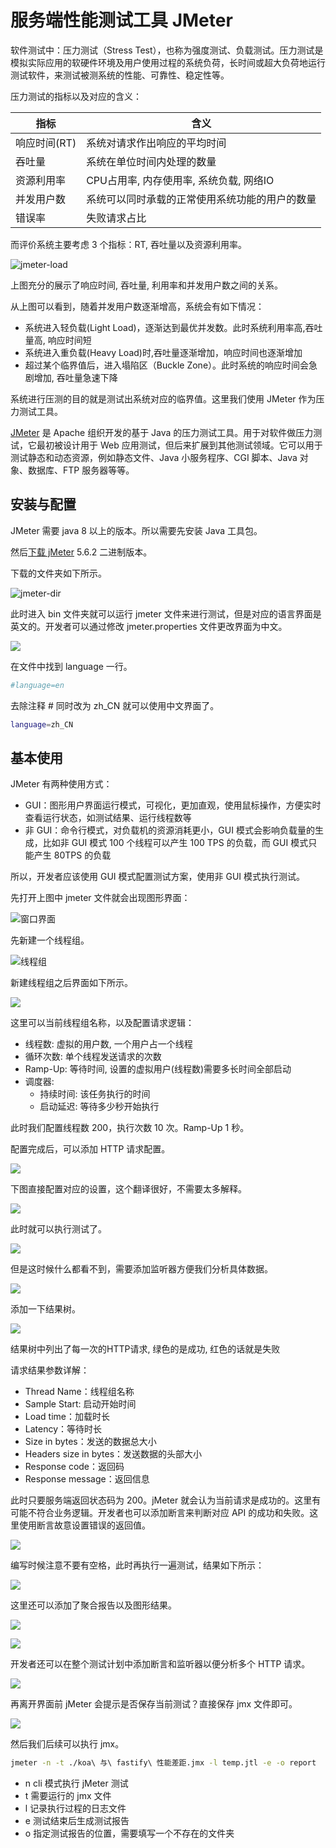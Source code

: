 # 服务端性能测试工具 JMeter

软件测试中：压力测试（Stress Test），也称为强度测试、负载测试。压力测试是模拟实际应用的软硬件环境及用户使用过程的系统负荷，长时间或超大负荷地运行测试软件，来测试被测系统的性能、可靠性、稳定性等。

压力测试的指标以及对应的含义：
	
|  指标   | 含义 |
|  ----  | ----  |
| 响应时间(RT)  | 系统对请求作出响应的平均时间 |
| 吞吐量  | 系统在单位时间内处理的数量 |
| 资源利用率  | CPU占用率, 内存使用率, 系统负载, 网络IO |
| 并发用户数  | 系统可以同时承载的正常使用系统功能的用户的数量 |
| 错误率  |  失败请求占比 |

而评价系统主要考虑 3 个指标：RT, 吞吐量以及资源利用率。

![jmeter-load](./jmeter-load.png)

上图充分的展示了响应时间, 吞吐量, 利用率和并发用户数之间的关系。

从上图可以看到，随着并发用户数逐渐增高，系统会有如下情况：
- 系统进入轻负载(Light Load)，逐渐达到最优并发数。此时系统利用率高,吞吐量高, 响应时间短
- 系统进入重负载(Heavy Load)时,吞吐量逐渐增加，响应时间也逐渐增加
- 超过某个临界值后，进入塌陷区（Buckle Zone）。此时系统的响应时间会急剧增加, 吞吐量急速下降

系统进行压测的目的就是测试出系统对应的临界值。这里我们使用 JMeter 作为压力测试工具。

[JMeter](https://jmeter.apache.org/) 是 Apache 组织开发的基于 Java 的压力测试工具。用于对软件做压力测试，它最初被设计用于 Web 应用测试，但后来扩展到其他测试领域。它可以用于测试静态和动态资源，例如静态文件、Java 小服务程序、CGI 脚本、Java 对象、数据库、FTP 服务器等等。

## 安装与配置

JMeter 需要 java 8 以上的版本。所以需要先安装 Java 工具包。

然后[下载 jMeter](https://jmeter.apache.org/download_jmeter.cgi) 5.6.2 二进制版本。

下载的文件夹如下所示。

![jmeter-dir](./jmeter-dir.png)

此时进入 bin 文件夹就可以运行 jmeter 文件来进行测试，但是对应的语言界面是英文的。开发者可以通过修改 jmeter.properties 文件更改界面为中文。

![](./jmeter-prop.png)

在文件中找到 language 一行。

```bash
#language=en
```

去除注释 # 同时改为 zh_CN 就可以使用中文界面了。

```bash
language=zh_CN
```

## 基本使用

JMeter 有两种使用方式：

- GUI：图形用户界面运行模式，可视化，更加直观，使用鼠标操作，方便实时查看运行状态，如测试结果、运行线程数等
- 非 GUI：命令行模式，对负载机的资源消耗更小，GUI 模式会影响负载量的生成，比如非 GUI 模式 100 个线程可以产生 100 TPS 的负载，而 GUI 模式只能产生 80TPS 的负载

所以，开发者应该使用 GUI 模式配置测试方案，使用非 GUI 模式执行测试。

先打开上图中 jmeter 文件就会出现图形界面：

![窗口界面](./jmeter-window.png)

先新建一个线程组。

![线程组](./jmeter-thread.png)

新建线程组之后界面如下所示。

![](./jmeter-thread-window.png)

这里可以当前线程组名称，以及配置请求逻辑：

- 线程数: 虚拟的用户数, 一个用户占一个线程
- 循环次数: 单个线程发送请求的次数
- Ramp-Up: 等待时间, 设置的虚拟用户(线程数)需要多长时间全部启动
- 调度器:
    - 持续时间: 该任务执行的时间
    - 启动延迟: 等待多少秒开始执行

此时我们配置线程数 200，执行次数 10 次。Ramp-Up 1 秒。

配置完成后，可以添加 HTTP 请求配置。

![](./jmeter-http.png)

下图直接配置对应的设置，这个翻译很好，不需要太多解释。

![](./jmeter-http-window.png)

此时就可以执行测试了。

![](./jmeter-exec.png)

但是这时候什么都看不到，需要添加监听器方便我们分析具体数据。

![](./jmeter-result-tree.png)

添加一下结果树。

![](./jmeter-tree-result.png)

结果树中列出了每一次的HTTP请求, 绿色的是成功, 红色的话就是失败

请求结果参数详解：

- Thread Name：线程组名称
- Sample Start: 启动开始时间
- Load time：加载时长
- Latency：等待时长
- Size in bytes：发送的数据总大小
- Headers size in bytes：发送数据的头部大小
- Response code：返回码
- Response message：返回信息


此时只要服务端返回状态码为 200。jMeter 就会认为当前请求是成功的。这里有可能不符合业务逻辑。开发者也可以添加断言来判断对应 API 的成功和失败。这里使用断言故意设置错误的返回值。

![](./jmeter-assert.png)

编写时候注意不要有空格，此时再执行一遍测试，结果如下所示：

![](./jmeter-error.png)

这里还可以添加了聚合报告以及图形结果。

![](./jmeter-report.png)


![](./jmeter-image.png)

开发者还可以在整个测试计划中添加断言和监听器以便分析多个 HTTP 请求。

![](./jmeter-global.png)

再离开界面前 jMeter 会提示是否保存当前测试？直接保存 jmx 文件即可。

![](./jmeter-save.png)

然后我们后续可以执行 jmx。

```bash
jmeter -n -t ./koa\ 与\ fastify\ 性能差距.jmx -l temp.jtl -e -o report
```

- n cli 模式执行 jMeter 测试
- t 需要运行的 jmx 文件
- l 记录执行过程的日志文件
- e 测试结束后生成测试报告
- o 指定测试报告的位置，需要填写一个不存在的文件夹
